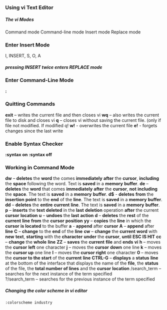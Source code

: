 ### **Using vi Text Editor**

##### **The vi Modes**
Command mode
Command-line mode
Insert mode
Replace mode

### Enter Insert Mode
I, INSERT, S, O, A

##### **pressing INSERT twice enters REPLACE mode**

### Enter Command-Line Mode
**:**

### Quitting Commands

**exit** – writes the current file and then closes vi
**wq** – also writes the current file to disk and closes vi
**q** – closes vi without saving the current file. (only if file not modified. If modified q!
**w!** - overwrites the current file
**e!** - forgets changes since the last write

### Enable Syntax Checker

**:syntax on**
**:syntax off**

### **Working in Command Mode**

**dw** – **deletes** the **word** the comes **immediately** **after** the **cursor**, **including** the **space** following the word. Text is **saved** in a **memory** **buffer**.
**de** – **deletes** the **word** that comes **immediately** **after** the **cursor**, **not** **including** the **space**. The text is **saved** in a **memory** **buffer**.
**d$** - **deletes** **from** the **insertion** **point** to the **end** of the **line**. The text is **saved** in a **memory** **buffer**.
**dd** – **deletes** the **entire** **current** **line**. The text is **saved** in a **memory** **buffer**.
**p** – **inserts** the **text** **deleted** in the **last** **deletion** operation **after** the current **cursor** **location**
**u** – **undoes** the **last** **action**
**d** – **deletes** the **rest** of the **current** **line** **from** the **cursor** **position**
**yy** – **copies** the **line** in which the **cursor** **is located** to the buffer
**a** - **append** after **cursor**
**A** – **append** after **line**
**C** – **change** to the **end** of the **line**
**cw** – **change** the **current** **word** with **new** **text**, **starting** with the **character** **under** the **cursor**, **until** **ESC IS HIT**
**cc** – **change** the **whole** **line**
**ZZ** – **saves** the **current** **file** and **ends** **vi**
**h** – moves the **cursor** **left** one character
**j** – moves the **cursor** **down** one line
**k** – moves the **cursor up** one line
**l** – moves the **cursor right** one character
**0** – moves the **cursor to the start** of the **current** **line**
**CTRL-G** – **displays** a **status** **line** at the bottom of the interface that displays the name of the **file**, the **status** of the file, the **total number of lines** and the **cursor** **location**
/search_term – searches for the next instance of the term specified  
?/search_term – searches for the previous instance of the term specified

##### Changing the color scheme in vi editor
```bash
:colorscheme industry
```
